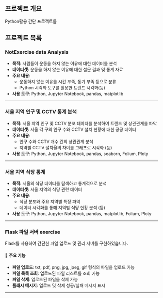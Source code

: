 ## **프로젝트 개요**
Python활용 간단 프로젝트들 

## **프로젝트 목록**

### **NotExercise data Analysis**
- **목적**: 사람들이 운동을 하지 않는 이유에 대한 데이터를 분석
- **데이터셋**: 운동을 하지 않는 이유에 대한 설문 결과 및 통계 자료
- **주요 내용**:
  - 운동하지 않는 이유를 시간 부족, 동기 부족 등으로 분류
  - Python 시각화 도구를 활용한 트렌드 시각화(등) 
- **사용 도구**: Python, Jupyter Notebook, pandas, matplotlib

---

### **서울 지역 인구 및 CCTV 통계 분석**
- **목적**: 서울 지역 인구 및 CCTV 분포 데이터를 분석하여 트렌드 및 상관관계를 파악
- **데이터셋**: 서울 각 구의 인구 수와 CCTV 설치 현황에 대한 공공 데이터
- **주요 내용**:
  - 인구 수와 CCTV 개수 간의 상관관계 분석
  - 지역별 CCTV 설치율의 차이를 그래프로 시각화 (등) 
- **사용 도구**: Python, Jupyter Notebook, pandas, seaborn, Folium, Ploty 

---

### **서울 지역 식당 통계**
- **목적**: 서울의 식당 데이터를 탐색하고 통계적으로 분석
- **데이터셋**: 서울 지역의 식당 관련 데이터
- **주요 내용**:
  - 식당 분포와 주요 지역별 특징 파악
  - 데이터 시각화를 통해 지역별 식당 현황 분석 (등) 
- **사용 도구**: Python, Jupyter Notebook, pandas, matplotlib, Folium, Ploty 

---
### Flask 파일 서버 exercise 
Flask를 사용하여 간단한 파일 업로드 및 관리 서버를 구현하였습니다.

#### 📌 주요 기능
- **파일 업로드**: txt, pdf, png, jpg, jpeg, gif 형식의 파일을 업로드 가능
- **파일 목록 조회**: 업로드된 파일 리스트를 조회 가능
- **파일 삭제**: 업로드된 파일을 삭제 가능
- **플래시 메시지**: 업로드 및 삭제 성공/실패 메시지 표시

---